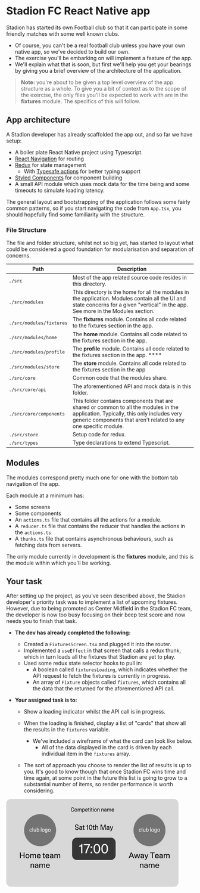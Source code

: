 # Stadion FC React Native app

Stadion has started its own Football club so that it can participate in some friendly matches with some well known clubs.

- Of course, you can't be a real football club unless you have your own native app, so we've decided to build our own.
- The exercise you'll be embarking on will implement a feature of the app.
- We'll explain what that is soon, but first we'll help you get your bearings by giving you a brief overview of the architecture of the application.

> **Note:**  you're about to be given a top level overview of the app structure as a whole. To give you a bit of context as to the scope of the exercise, the only files you'll be expected to work with are in the **fixtures** module. The specifics of this will follow.

## App architecture

A Stadion developer has already scaffolded the app out, and so far we have setup:

- A boiler plate React Native project using Typescript.
- [React Navigation](https://github.com/react-navigation/react-navigation) for routing
- [Redux](https://redux.js.org) for state management
  - With [Typesafe actions](https://github.com/piotrwitek/typesafe-actions) for better typing support
- [Styled Components](https://www.styled-components.com) for component building
- A small API module which uses mock data for the time being and some timeouts to simulate loading latency.

The general layout and bootstrapping of the application follows some fairly common patterns, so if you start navigating the code from `App.tsx`, you should hopefully find some familiarity with the structure.

### File Structure

The file and folder structure, whilst not so big yet, has started to layout what could be considered a good foundation for modularisation and separation of concerns.

| Path                     | Description                                                  |
| ------------------------ | ------------------------------------------------------------ |
| `./src`                  | Most of the app related source code resides in this directory. |
| `./src/modules`          | This directory is the home for all the modules in the application. Modules contain all the UI and state concerns for a given "vertical" in the app. See more in the Modules section. |
| `./src/modules/fixtures` | The **fixtures** module. Contains all code related to the fixtures section in the app. |
| `./src/modules/home`     | The **home** module. Contains all code related to the fixtures section in the app. |
| `./src/modules/profile`  | The **profile** module. Contains all code related to the fixtures section in the app. **** |
| `./src/modules/store`    | The **store** module. Contains all code related to the fixtures section in the app |
| `./src/core`             | Common code that the modules share.                          |
| `./src/core/api`         | The aforementioned API and mock data is in this folder.      |
| `./src/core/components`  | This folder contains components that are shared or common to all the modules in the application. Typically, this only includes very generic components that aren't related to any one specific module. |
| `./src/store`            | Setup code for redux.                                        |
| `./src/types`            | Type declarations to extend Typescript.                      |

## Modules

The modules correspond pretty much one for one with the bottom tab navigation of the app.

Each module at a minimum has:

- Some screens
- Some components
- An `actions.ts` file that contains all the actions for a module.
- A `reducer.ts` file that contains the reducer that handles the actions in the `actions.ts`
- A `thunks.ts` file that contains asynchronous behaviours, such as fetching data from servers.

The only module currently in development is the **fixtures** module, and this is the module within which you'll be working.

## Your task

After setting up the project, as you've seen described above, the Stadion developer's priority task was to implement a list of upcoming fixtures. However, due to being promoted as Center Midfield in the Stadion FC team, the developer is now too busy focusing on their beep test score and now needs you to finish that task.

- **The dev has already completed the following:**

  - Created a `FixturesScreen.tsx` and plugged it into the router.
  - Implemented a `useEffect` in that screen that calls a redux thunk, which in turn loads all the fixtures that Stadion are yet to play.
  - Used some redux state selector hooks to pull in:
    - A boolean called `fixturesLoading`, which indicates whether the API request to fetch the fixtures is currently in progress.
    - An array of `Fixture` objects called `fixtures`, which contains all the data that the returned for the aforementioned API call.

- **Your assigned task is to:**

  - Show a loading indicator whilst the API call is in progress.

  - When the loading is finished, display a list of "cards" that show all the results in the  `fixtures` variable.

    - We've included a wireframe of what the card can look like below.
      - All of the data displayed in the card is driven by each individual item in the `fixtures` array.

  - The sort of approach you choose to render the list of results is up to you. It's good to know though that once Stadion FC wins time and time again, at some point in the future this list is going to grow to a substantial number of items, so render performance is worth considering.

    



![fixture](images/fixture.png)